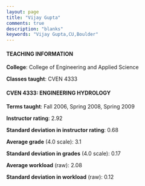 ```yaml
---
layout: page
title: "Vijay Gupta" 
comments: true
description: "blanks"
keywords: "Vijay Gupta,CU,Boulder"
---
```

<head>
<script src="https://ajax.googleapis.com/ajax/libs/jquery/2.1.3/jquery.min.js"></script>
<script src="https://dl.dropboxusercontent.com/s/pc42nxpaw1ea4o9/highcharts.js?dl=0"></script>
<!-- <script src="../assets/js/highcharts.js"></script> -->
<style type="text/css">@font-face {
	font-family: "Bebas Neue";
	src: url(https://www.filehosting.org/file/details/544349/BebasNeue Regular.otf) format("opentype");
	}
	h1.Bebas { 
		font-family: "Bebas Neue", Verdana, Tahoma;
	}
</style>
</head>
	   
#### TEACHING INFORMATION

**College**: College of Engineering and Applied Science

**Classes taught**: CVEN 4333

#### CVEN 4333: ENGINEERING HYDROLOGY

**Terms taught**: Fall 2006, Spring 2008, Spring 2009

**Instructor rating**: 2.92

**Standard deviation in instructor rating**: 0.68

**Average grade** (4.0 scale): 3.1

**Standard deviation in grades** (4.0 scale): 0.17

**Average workload** (raw): 2.08

**Standard deviation in workload** (raw): 0.12

